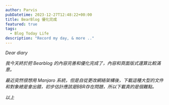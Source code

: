 ```yaml
---
author: Parvis
pubDatetime: 2023-12-27T12:48:22+00:00
title: BearBlog 優化完成
featured: true
tags:
  - Blog Today Life
description: "Record my day, & more .."
---
```


*Dear diary*     

*我今天終於把 Bearblog 的內容完善和優化完成了，內容和頁面版式還算比較滿意。*    

*最近突然很想用 Manjaro 系統，但是自從更改網絡架構後，下載這種大型的文件和對象總是會出錯，初步估計應該是BBR存在問題，所以下載真的是個難點。*    

*以上*    